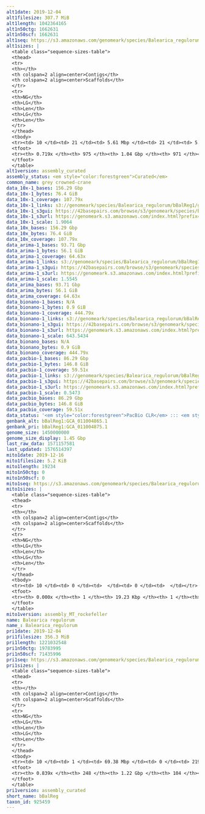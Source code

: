 ```yaml
---
alt1date: 2019-12-04
alt1filesize: 307.7 MiB
alt1length: 1042364165
alt1n50ctg: 1662631
alt1n50scf: 1662631
alt1seq: https://s3.amazonaws.com/genomeark/species/Balearica_regulorum/bBalReg1/assembly_curated/bBalReg1.alt.cur.20191204.fasta.gz
alt1sizes: |
  <table class="sequence-sizes-table">
  <thead>
  <tr>
  <th></th>
  <th colspan=2 align=center>Contigs</th>
  <th colspan=2 align=center>Scaffolds</th>
  </tr>
  <tr>
  <th>NG</th>
  <th>LG</th>
  <th>Len</th>
  <th>LG</th>
  <th>Len</th>
  </tr>
  </thead>
  <tbody>
  <tr><td> 10 </td><td> 21 </td><td> 5.61 Mbp </td><td> 21 </td><td> 5.61 Mbp </td></tr>  <tr><td> 20 </td><td> 52 </td><td> 3.92 Mbp </td><td> 52 </td><td> 3.92 Mbp </td></tr>  <tr><td> 30 </td><td> 95 </td><td> 3.00 Mbp </td><td> 95 </td><td> 3.00 Mbp </td></tr>  <tr><td> 40 </td><td> 151 </td><td> 2.28 Mbp </td><td> 151 </td><td> 2.28 Mbp </td></tr>  <tr style="background-color:#cccccc;"><td> 50 </td><td> 225 </td><td> 1.66 Mbp </td><td> 225 </td><td> 1.66 Mbp </td></tr>  <tr><td> 60 </td><td> 340 </td><td> 0.97 Mbp </td><td> 340 </td><td> 0.97 Mbp </td></tr>  <tr><td> 70 </td><td> 634 </td><td> 163.49 Kbp </td><td> 634 </td><td> 164.84 Kbp </td></tr>  <tr><td> 80 </td><td> 0 </td><td>  </td><td> 0 </td><td>  </td></tr>  <tr><td> 90 </td><td> 0 </td><td>  </td><td> 0 </td><td>  </td></tr>  <tr><td> 100 </td><td> 0 </td><td>  </td><td> 0 </td><td>  </td></tr>  </tbody>
  <tfoot>
  <tr><th> 0.719x </th><th> 975 </th><th> 1.04 Gbp </th><th> 971 </th><th> 1.04 Gbp </th></tr>
  </tfoot>
  </table>
alt1version: assembly_curated
assembly_status: <em style="color:forestgreen">Curated</em>
common_name: grey crowned-crane
data_10x-1_bases: 156.29 Gbp
data_10x-1_bytes: 76.4 GiB
data_10x-1_coverage: 107.79x
data_10x-1_links: s3://genomeark/species/Balearica_regulorum/bBalReg1/genomic_data/10x/<br>
data_10x-1_s3gui: https://42basepairs.com/browse/s3/genomeark/species/Balearica_regulorum/bBalReg1/genomic_data/10x/
data_10x-1_s3url: https://genomeark.s3.amazonaws.com/index.html?prefix=species/Balearica_regulorum/bBalReg1/genomic_data/10x/
data_10x-1_scale: 1.9064
data_10x_bases: 156.29 Gbp
data_10x_bytes: 76.4 GiB
data_10x_coverage: 107.79x
data_arima-1_bases: 93.71 Gbp
data_arima-1_bytes: 56.1 GiB
data_arima-1_coverage: 64.63x
data_arima-1_links: s3://genomeark/species/Balearica_regulorum/bBalReg1/genomic_data/arima/<br>
data_arima-1_s3gui: https://42basepairs.com/browse/s3/genomeark/species/Balearica_regulorum/bBalReg1/genomic_data/arima/
data_arima-1_s3url: https://genomeark.s3.amazonaws.com/index.html?prefix=species/Balearica_regulorum/bBalReg1/genomic_data/arima/
data_arima-1_scale: 1.5545
data_arima_bases: 93.71 Gbp
data_arima_bytes: 56.1 GiB
data_arima_coverage: 64.63x
data_bionano-1_bases: N/A
data_bionano-1_bytes: 0.9 GiB
data_bionano-1_coverage: 444.79x
data_bionano-1_links: s3://genomeark/species/Balearica_regulorum/bBalReg1/genomic_data/bionano/<br>
data_bionano-1_s3gui: https://42basepairs.com/browse/s3/genomeark/species/Balearica_regulorum/bBalReg1/genomic_data/bionano/
data_bionano-1_s3url: https://genomeark.s3.amazonaws.com/index.html?prefix=species/Balearica_regulorum/bBalReg1/genomic_data/bionano/
data_bionano-1_scale: 643.5434
data_bionano_bases: N/A
data_bionano_bytes: 0.9 GiB
data_bionano_coverage: 444.79x
data_pacbio-1_bases: 86.29 Gbp
data_pacbio-1_bytes: 146.8 GiB
data_pacbio-1_coverage: 59.51x
data_pacbio-1_links: s3://genomeark/species/Balearica_regulorum/bBalReg1/genomic_data/pacbio/<br>
data_pacbio-1_s3gui: https://42basepairs.com/browse/s3/genomeark/species/Balearica_regulorum/bBalReg1/genomic_data/pacbio/
data_pacbio-1_s3url: https://genomeark.s3.amazonaws.com/index.html?prefix=species/Balearica_regulorum/bBalReg1/genomic_data/pacbio/
data_pacbio-1_scale: 0.5473
data_pacbio_bases: 86.29 Gbp
data_pacbio_bytes: 146.8 GiB
data_pacbio_coverage: 59.51x
data_status: '<em style="color:forestgreen">PacBio CLR</em> ::: <em style="color:forestgreen">10x</em> ::: <em style="color:forestgreen">Arima</em>'
genbank_alt: bBalReg1:GCA_011004865.1
genbank_pri: bBalReg1:GCA_011004875.1
genome_size: 1450000000
genome_size_display: 1.45 Gbp
last_raw_data: 1571157581
last_updated: 1576514397
mito1date: 2019-12-16
mito1filesize: 5.2 KiB
mito1length: 19234
mito1n50ctg: 0
mito1n50scf: 0
mito1seq: https://s3.amazonaws.com/genomeark/species/Balearica_regulorum/bBalReg1/assembly_MT_rockefeller/bBalReg1.MT.20191216.fasta.gz
mito1sizes: |
  <table class="sequence-sizes-table">
  <thead>
  <tr>
  <th></th>
  <th colspan=2 align=center>Contigs</th>
  <th colspan=2 align=center>Scaffolds</th>
  </tr>
  <tr>
  <th>NG</th>
  <th>LG</th>
  <th>Len</th>
  <th>LG</th>
  <th>Len</th>
  </tr>
  </thead>
  <tbody>
  <tr><td> 10 </td><td> 0 </td><td>  </td><td> 0 </td><td>  </td></tr>  <tr><td> 20 </td><td> 0 </td><td>  </td><td> 0 </td><td>  </td></tr>  <tr><td> 30 </td><td> 0 </td><td>  </td><td> 0 </td><td>  </td></tr>  <tr><td> 40 </td><td> 0 </td><td>  </td><td> 0 </td><td>  </td></tr>  <tr style="background-color:#cccccc;"><td> 50 </td><td> 0 </td><td style="background-color:#ff8888;">  </td><td> 0 </td><td style="background-color:#ff8888;">  </td></tr>  <tr><td> 60 </td><td> 0 </td><td>  </td><td> 0 </td><td>  </td></tr>  <tr><td> 70 </td><td> 0 </td><td>  </td><td> 0 </td><td>  </td></tr>  <tr><td> 80 </td><td> 0 </td><td>  </td><td> 0 </td><td>  </td></tr>  <tr><td> 90 </td><td> 0 </td><td>  </td><td> 0 </td><td>  </td></tr>  <tr><td> 100 </td><td> 0 </td><td>  </td><td> 0 </td><td>  </td></tr>  </tbody>
  <tfoot>
  <tr><th> 0.000x </th><th> 1 </th><th> 19.23 Kbp </th><th> 1 </th><th> 19.23 Kbp </th></tr>
  </tfoot>
  </table>
mito1version: assembly_MT_rockefeller
name: Balearica regulorum
name_: Balearica_regulorum
pri1date: 2019-12-04
pri1filesize: 356.3 MiB
pri1length: 1221032548
pri1n50ctg: 19783995
pri1n50scf: 71435996
pri1seq: https://s3.amazonaws.com/genomeark/species/Balearica_regulorum/bBalReg1/assembly_curated/bBalReg1.pri.cur.20191204.fasta.gz
pri1sizes: |
  <table class="sequence-sizes-table">
  <thead>
  <tr>
  <th></th>
  <th colspan=2 align=center>Contigs</th>
  <th colspan=2 align=center>Scaffolds</th>
  </tr>
  <tr>
  <th>NG</th>
  <th>LG</th>
  <th>Len</th>
  <th>LG</th>
  <th>Len</th>
  </tr>
  </thead>
  <tbody>
  <tr><td> 10 </td><td> 1 </td><td> 69.38 Mbp </td><td> 0 </td><td> 219.27 Mbp </td></tr>  <tr><td> 20 </td><td> 4 </td><td> 60.01 Mbp </td><td> 1 </td><td> 168.56 Mbp </td></tr>  <tr><td> 30 </td><td> 7 </td><td> 36.26 Mbp </td><td> 2 </td><td> 126.49 Mbp </td></tr>  <tr><td> 40 </td><td> 12 </td><td> 24.66 Mbp </td><td> 3 </td><td> 87.60 Mbp </td></tr>  <tr style="background-color:#cccccc;"><td> 50 </td><td> 18 </td><td style="background-color:#88ff88;"> 19.78 Mbp </td><td> 5 </td><td style="background-color:#88ff88;"> 71.44 Mbp </td></tr>  <tr><td> 60 </td><td> 27 </td><td> 14.95 Mbp </td><td> 8 </td><td> 36.29 Mbp </td></tr>  <tr><td> 70 </td><td> 38 </td><td> 9.39 Mbp </td><td> 14 </td><td> 23.27 Mbp </td></tr>  <tr><td> 80 </td><td> 68 </td><td> 1.98 Mbp </td><td> 23 </td><td> 8.43 Mbp </td></tr>  <tr><td> 90 </td><td> 0 </td><td>  </td><td> 0 </td><td>  </td></tr>  <tr><td> 100 </td><td> 0 </td><td>  </td><td> 0 </td><td>  </td></tr>  </tbody>
  <tfoot>
  <tr><th> 0.839x </th><th> 248 </th><th> 1.22 Gbp </th><th> 104 </th><th> 1.22 Gbp </th></tr>
  </tfoot>
  </table>
pri1version: assembly_curated
short_name: bBalReg
taxon_id: 925459
---
```

